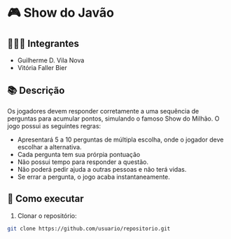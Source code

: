 # 🎮 Show do Javão

## 👨‍👩‍👧 Integrantes
- Guilherme D. Vila Nova
- Vitória Faller Bier

## 📚 Descrição
Os jogadores devem responder corretamente a uma sequência de perguntas para acumular pontos, simulando o famoso Show do Milhão. O jogo possui as seguintes regras:
- Apresentará 5 a 10 perguntas de múltipla escolha, onde o jogador deve escolhar a alternativa.
- Cada pergunta tem sua prórpia pontuação
- Não possui tempo para responder a questão.
- Não poderá pedir ajuda a outras pessoas e não terá vidas.
- Se errar a pergunta, o jogo acaba instantaneamente.

## 🚀 Como executar
1. Clonar o repositório:
```bash
git clone https://github.com/usuario/repositorio.git
